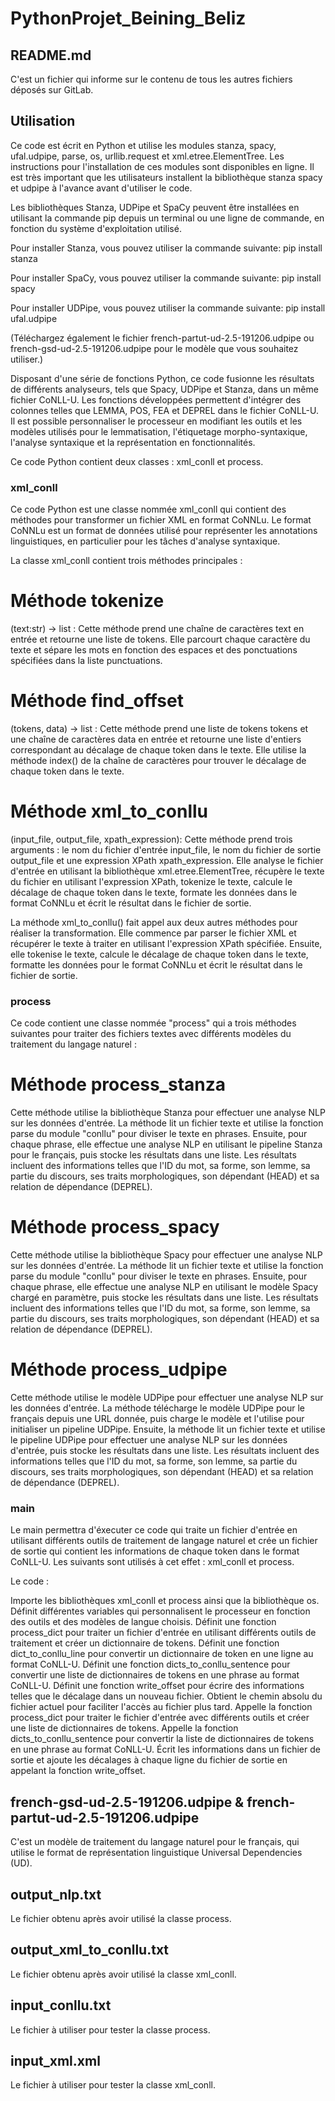 # PythonProjet_Beining_Beliz

## README.md

C'est un fichier qui informe sur le contenu de tous les autres fichiers déposés sur GitLab.

## Utilisation

Ce code est écrit en Python et utilise les modules stanza, spacy, ufal.udpipe, parse, os, urllib.request et xml.etree.ElementTree. Les instructions pour l'installation de ces modules sont disponibles en ligne. Il est très important que les utilisateurs installent la bibliothèque stanza spacy et udpipe à l'avance avant d'utiliser le code.

Les bibliothèques Stanza, UDPipe et SpaCy peuvent être installées en utilisant la commande pip depuis un terminal ou une ligne de commande, en fonction du système d'exploitation utilisé.

Pour installer Stanza, vous pouvez utiliser la commande suivante:
pip install stanza

Pour installer SpaCy, vous pouvez utiliser la commande suivante:
pip install spacy

Pour installer UDPipe, vous pouvez utiliser la commande suivante:
pip install ufal.udpipe

(Téléchargez également le fichier french-partut-ud-2.5-191206.udpipe ou french-gsd-ud-2.5-191206.udpipe pour le modèle que vous souhaitez utiliser.)

Disposant d'une série de fonctions Python, ce code fusionne les résultats de différents analyseurs, tels que Spacy, UDPipe et Stanza, dans un même fichier CoNLL-U. Les fonctions développées permettent d'intégrer des colonnes telles que LEMMA, POS, FEA et DEPREL dans le fichier CoNLL-U. Il est possible personnaliser le processeur en modifiant les outils et les modèles utilisés pour le lemmatisation, l'étiquetage morpho-syntaxique, l'analyse syntaxique et la représentation en fonctionnalités.

Ce code Python contient deux classes : xml_conll et process.

### xml_conll ###

Ce code Python est une classe nommée xml_conll qui contient des méthodes pour transformer un fichier XML en format CoNNLu. Le format CoNNLu est un format de données utilisé pour représenter les annotations linguistiques, en particulier pour les tâches d'analyse syntaxique.

La classe xml_conll contient trois méthodes principales :

# Méthode tokenize #
(text:str) -> list : Cette méthode prend une chaîne de caractères text en entrée et retourne une liste de tokens. Elle parcourt chaque caractère du texte et sépare les mots en fonction des espaces et des ponctuations spécifiées dans la liste punctuations.

# Méthode find_offset #
(tokens, data) -> list : Cette méthode prend une liste de tokens tokens et une chaîne de caractères data en entrée et retourne une liste d'entiers correspondant au décalage de chaque token dans le texte. Elle utilise la méthode index() de la chaîne de caractères pour trouver le décalage de chaque token dans le texte.

# Méthode xml_to_conllu # 
(input_file, output_file, xpath_expression): Cette méthode prend trois arguments : le nom du fichier d'entrée input_file, le nom du fichier de sortie output_file et une expression XPath xpath_expression. Elle analyse le fichier d'entrée en utilisant la bibliothèque xml.etree.ElementTree, récupère le texte du fichier en utilisant l'expression XPath, tokenize le texte, calcule le décalage de chaque token dans le texte, formate les données dans le format CoNNLu et écrit le résultat dans le fichier de sortie.

La méthode xml_to_conllu() fait appel aux deux autres méthodes pour réaliser la transformation. Elle commence par parser le fichier XML et récupérer le texte à traiter en utilisant l'expression XPath spécifiée. Ensuite, elle tokenise le texte, calcule le décalage de chaque token dans le texte, formatte les données pour le format CoNNLu et écrit le résultat dans le fichier de sortie.

### process ###

Ce code contient une classe nommée "process" qui a trois méthodes suivantes pour traiter des fichiers textes avec différents modèles du traitement du langage naturel :

# Méthode process_stanza #
Cette méthode utilise la bibliothèque Stanza pour effectuer une analyse NLP sur les données d'entrée. La méthode lit un fichier texte et utilise la fonction parse du module "conllu" pour diviser le texte en phrases. Ensuite, pour chaque phrase, elle effectue une analyse NLP en utilisant le pipeline Stanza pour le français, puis stocke les résultats dans une liste. Les résultats incluent des informations telles que l'ID du mot, sa forme, son lemme, sa partie du discours, ses traits morphologiques, son dépendant (HEAD) et sa relation de dépendance (DEPREL).

# Méthode process_spacy #
Cette méthode utilise la bibliothèque Spacy pour effectuer une analyse NLP sur les données d'entrée. La méthode lit un fichier texte et utilise la fonction parse du module "conllu" pour diviser le texte en phrases. Ensuite, pour chaque phrase, elle effectue une analyse NLP en utilisant le modèle Spacy chargé en paramètre, puis stocke les résultats dans une liste. Les résultats incluent des informations telles que l'ID du mot, sa forme, son lemme, sa partie du discours, ses traits morphologiques, son dépendant (HEAD) et sa relation de dépendance (DEPREL).

# Méthode process_udpipe #
Cette méthode utilise le modèle UDPipe pour effectuer une analyse NLP sur les données d'entrée. La méthode télécharge le modèle UDPipe pour le français depuis une URL donnée, puis charge le modèle et l'utilise pour initialiser un pipeline UDPipe. Ensuite, la méthode lit un fichier texte et utilise le pipeline UDPipe pour effectuer une analyse NLP sur les données d'entrée, puis stocke les résultats dans une liste. Les résultats incluent des informations telles que l'ID du mot, sa forme, son lemme, sa partie du discours, ses traits morphologiques, son dépendant (HEAD) et sa relation de dépendance (DEPREL).

### main ###

Le main permettra d'éxecuter ce code qui traite un fichier d'entrée en utilisant différents outils de traitement de langage naturel et crée un fichier de sortie qui contient les informations de chaque token dans le format CoNLL-U. Les suivants sont utilisés à cet effet : xml_conll et process.

Le code :

Importe les bibliothèques xml_conll et process ainsi que la bibliothèque os.
Définit différentes variables qui personnalisent le processeur en fonction des outils et des modèles de langue choisis.
Définit une fonction process_dict pour traiter un fichier d'entrée en utilisant différents outils de traitement et créer un dictionnaire de tokens.
Définit une fonction dict_to_conllu_line pour convertir un dictionnaire de token en une ligne au format CoNLL-U.
Définit une fonction dicts_to_conllu_sentence pour convertir une liste de dictionnaires de tokens en une phrase au format CoNLL-U.
Définit une fonction write_offset pour écrire des informations telles que le décalage dans un nouveau fichier.
Obtient le chemin absolu du fichier actuel pour faciliter l'accès au fichier plus tard.
Appelle la fonction process_dict pour traiter le fichier d'entrée avec différents outils et créer une liste de dictionnaires de tokens.
Appelle la fonction dicts_to_conllu_sentence pour convertir la liste de dictionnaires de tokens en une phrase au format CoNLL-U.
Écrit les informations dans un fichier de sortie et ajoute les décalages à chaque ligne du fichier de sortie en appelant la fonction write_offset.

## french-gsd-ud-2.5-191206.udpipe & french-partut-ud-2.5-191206.udpipe

C'est un modèle de traitement du langage naturel pour le français, qui utilise le format de représentation linguistique Universal Dependencies (UD).

## output_nlp.txt

Le fichier obtenu après avoir utilisé la classe process.

## output_xml_to_conllu.txt

Le fichier obtenu après avoir utilisé la classe xml_conll. 

## input_conllu.txt

Le fichier à utiliser pour tester la classe process. 

## input_xml.xml

Le fichier à utiliser pour tester la classe xml_conll. 
